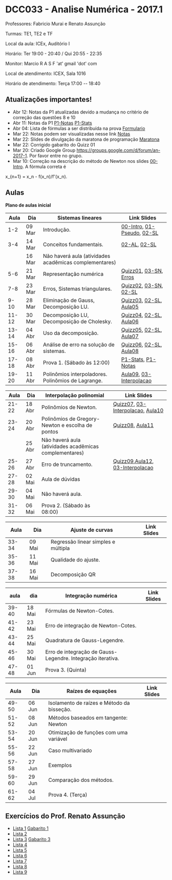 ﻿DCC033 - Analise Numérica - 2017.1
==================================

Professores: Fabricio Murai e Renato Assunção

Turmas: TE1, TE2 e TF

Local da aula: ICEx, Auditório I

Horário: Ter 19:00 - 20:40 / Qui 20:55 - 22:35

Monitor: Marcio R A S F 'at' gmail 'dot' com

Local de atendimento: ICEX, Sala 1016

Horário de atendimento: Terça 17:00 -- 18:40


Atualizações importantes!
-------------------------
* Abr 12: Notas da P1 atualizadas devido a mudança no critério de correção das questões 8 e 10
* Abr 11: Notas da P1 [P1-Notas] [P1-Stats]
* Abr 04: Lista de fórmulas a ser distribuída na prova [Formulario]
* Mar 22: Notas podem ser visualizadas nesse link [Notas]
* Mar 22: Slides de divulgação da maratona de programação [Maratona]
* Mar 22: Corrigido gabarito do Quizz 01
* Mar 20: Criado Google Group https://groups.google.com/d/forum/an-2017-1. Por favor entre no grupo.
* Mar 10: Correção na descrição do método de Newton nos slides [00-Intro]. A fórmula correta é

 x_{n+1} = x_n - f(x_n)/f'(x_n).

Aulas
-----

**Plano de aulas inicial**

|Aula  |  Dia     | Sistemas lineares                                            | Link Slides |
|------|----------|--------------------------------------------------------------|-------------|
|1-2   |  09 Mar  | Introdução.                                                  |[00-Intro], [01-Pseudo], [02-SL]|
|3-4   |  14 Mar  | Conceitos fundamentais.                                      |[02-AL], [02-SL] |
|      |  16 Mar  | Não haverá aula (atividades acadêmicas complementares)       |             |
|5-6   |  21 Mar  | Representação numérica                                       |[Quizz01], [03-SN], [Erros]|
|7-8   |  23 Mar  | Erros, Sistemas triangulares.                                |[Quizz02], [03-SN], [02-SL]      |
|9-10  |  28 Mar  | Eliminação de Gauss, Decomposição LU.                        |[Quizz03], [02-SL], [Aula05] |
|11-12 |  30 Mar  | Decomposição LU, Decomposição de Cholesky.                   |[Quizz04], [02-SL], [Aula06] |
|13-14 |  04 Abr  | Uso da decomposição.                                         |[Quizz05], [02-SL], [Aula07] |
|15-16 |  06 Abr  | Análise de erro na solução de sistemas.                      |[Quizz06], [02-SL], [Aula08] |
|17-18 |  08 Abr  | Prova 1. (Sábado às 12:00)                                    |[P1-Stats], [P1-Notas] |
|19-20 |  11 Abr  | Polinômios interpoladores. Polinômios de Lagrange.           |[Aula09], [03-Interpolacao] |

|Aula  |  Dia     | Interpolação polinomial                                      | Link Slides |
|------|----------|--------------------------------------------------------------|-------------|
|21-22 |  18 Abr  | Polinômios de Newton.                                        |[Quizz07], [03-Interpolacao], [Aula10] |
|23-24 |  20 Abr  | Polinômios de Gregory-Newton e escolha de pontos             |[Quizz08], [Aula11] |
|      |  25 Abr  | Não haverá aula (atividades acadêmicas complementares)       |           |
|25-26 |  27 Abr  | Erro de truncamento.                                         |[Quizz09],[Aula12], [03-Interpolacao] |
|27-28 |  02 Mai  | Aula de dúvidas                                              |             |
|29-30 |  04 Mai  | Não haverá aula.                                             |             |
|31-32 |  06 Mai  | Prova 2. (Sábado às 08:00)                                   |             |

|Aula  |  Dia     | Ajuste de curvas                                             | Link Slides |
|------|----------|--------------------------------------------------------------|-------------|
|33-34 |  09 Mai  | Regressão linear simples e múltipla                          |             |
|35-36 |  11 Mai  | Qualidade do ajuste.                                         |             |
|37-38 |  16 Mai  | Decomposição QR                                              |             |

|aula  |  dia     | Integração numérica                                          | Link Slides |
|------|----------|--------------------------------------------------------------|-------------|
|39-40 |  18 Mai  | Fórmulas de Newton-Cotes.                                    |             |
|41-42 |  23 Mai  | Erro de integração de Newton-Cotes.                          |             |
|43-44 |  25 Mai  | Quadratura de Gauss-Legendre.                                |             |
|45-46 |  30 Mai  | Erro de integração de Gauss-Legendre. Integração iterativa.  |             |
|47-48 |  01 Jun  | Prova 3. (Quinta)                                            |             |

|Aula  |  Dia     | Raízes de equações                                           | Link Slides |
|------|----------|--------------------------------------------------------------|-------------|
|49-50 |  06 Jun  | Isolamento de raízes e Método da bisseção.                   |             |
|51-52 |  08 Jun  | Métodos baseados em tangente: Newton                         |             |
|53-54 |  20 Jun  | Otimização de funções com uma variável                       |             |
|55-56 |  22 Jun  | Caso multivariado                                            |             |
|57-58 |  27 Jun  | Exemplos                                                     |             |
|59-60 |  29 Jun  | Comparação dos métodos.                                      |             |
|61-62 |  04 Jul  | Prova 4. (Terça)                                             |             |


Exercícios do Prof. Renato Assunção
-----------------------------------
 * [Lista 1] [Gabarito 1]
 * [Lista 2]
 * [Lista 3] [Gabarito 3]
 * [Lista 4]
 * [Lista 5]
 * [Lista 6]
 * [Lista 7]
 * [Lista 8]
 * [Lista 9]

[Lista 1]: http://homepages.dcc.ufmg.br/~assuncao/an/Lista01.pdf
[Gabarito 1]: http://homepages.dcc.ufmg.br/~assuncao/an/gabarito_lista_01.pdf
[Lista 2]: http://homepages.dcc.ufmg.br/~assuncao/an/Lista02.pdf
[Lista 3]: http://homepages.dcc.ufmg.br/~assuncao/an/Lista03.pdf
[Gabarito 3]: http://homepages.dcc.ufmg.br/~assuncao/an/gabarito_lista_03.pdf
[Lista 4]: http://homepages.dcc.ufmg.br/~assuncao/an/Lista04.pdf
[Lista 5]: http://homepages.dcc.ufmg.br/~assuncao/an/Lista05.pdf
[Lista 6]: http://homepages.dcc.ufmg.br/~assuncao/an/Exerc06.pdf
[Lista 7]: http://homepages.dcc.ufmg.br/~assuncao/an/Lista07.pdf
[Lista 8]: http://homepages.dcc.ufmg.br/~assuncao/an/Lista08.pdf
[Lista 9]: http://homepages.dcc.ufmg.br/~assuncao/an/Lista09.pdf


[00-Intro]: ../../ancn_slides/00te-Intro.pdf
[01-Pseudo]: ../../ancn_slides/01-Conceitos.pdf
[02-SL]: ../../ancn_slides/02-SistemasLineares.pdf
[02-AL]: ../../ancn_slides/A02-RevisaoAL.pdf
[03-SN]: ../../ancn_slides/A03-SistemasNumericos.pdf
[04-SL]: ../../ancn_slides/A04-SistemasLineares.pdf
[Aula05]: ../../ancn_slides/A05-DecomposicaoLU.pdf
[Aula06]: ../../ancn_slides/A06-Cholesky.pdf
[Aula07]: ../../ancn_slides/A07-UsoDecomposicao.pdf
[Aula08]: ../../ancn_slides/A08-Condicionamento.pdf
[Aula09]: ../../ancn_slides/A09-Interpolacao.pdf
[Aula10]: ../../ancn_slides/A10-PolinomioNewton.pdf
[Aula11]: ../../ancn_slides/A11-GregoryNewton.pdf
[Aula12]: ../../ancn_slides/A12-ErroInterpolacao.pdf
[Erros]: ../../ancn_slides/03-PontoFlutuanteErros.pdf
[Quizz01]: ../../ancn_slides/quizz01.pdf
[Quizz02]: ../../ancn_slides/gabarito02.pdf
[Quizz03]: ../../ancn_slides/gabarito03.pdf
[Quizz04]: ../../ancn_slides/gabarito04.pdf
[Quizz05]: ../../ancn_slides/gabarito05.pdf
[Quizz06]: ../../ancn_slides/gabarito06.pdf
[Quizz07]: ../../ancn_slides/gabarito07.pdf
[Quizz08]: ../../ancn_slides/gabarito08.pdf
[Quizz09]: ../../ancn_slides/gabarito09.pdf
[Maratona]: ../../ancn_slides/divulgacao-maratona.pdf
[Notas]: https://docs.google.com/spreadsheets/d/1s3jH3t-UhV2gQFDU8lJxeavxx06HK-6vq22bMz0Gnp4/edit?usp=sharing
[Formulario]: http://homepages.dcc.ufmg.br/~lcerf/slides/formulario.pdf


[P1-Stats]: ../../ancn_slides/p1_stats.pdf
[P1-Notas]: ../../ancn_slides/p1_notas_an.pdf
[Aula09]: ../../ancn_slides/A09-Interpolacao.pdf
[03-Interpolacao]: ../../ancn_slides/03-InterpolacaoPolinomial.pdf

